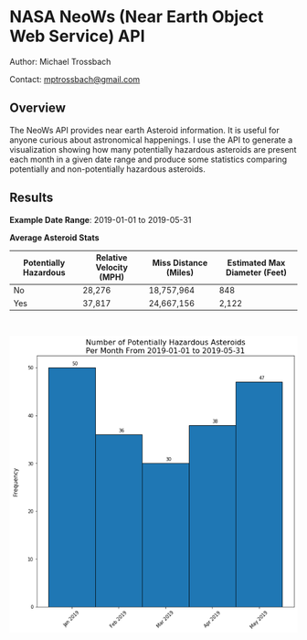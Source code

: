 # NASA NeoWs (Near Earth Object Web Service) API
Author: Michael Trossbach

Contact: mptrossbach@gmail.com

## Overview

The NeoWs API provides near earth Asteroid information. It is useful for anyone curious about astronomical happenings. I use the API to generate a visualization showing how many potentially hazardous asteroids are present each month in a given date range and produce some statistics comparing potentially and non-potentially hazardous asteroids.

## Results

**Example Date Range**: 2019-01-01 to 2019-05-31

**Average Asteroid Stats**

Potentially Hazardous | Relative Velocity (MPH) | Miss Distance (Miles) | Estimated Max Diameter (Feet)
--- | --- | --- | ---
No | 28,276 | 18,757,964 | 848
Yes | 37,817 | 24,667,156 | 2,122

<br>

![alt text](https://raw.githubusercontent.com/michotross257/nasa-api/master/images/potentially_hazardous_asteroid_plot.jpg)

